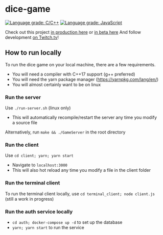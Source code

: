 # dice-game
[![Language grade: C/C++](https://img.shields.io/lgtm/grade/cpp/g/cgsdev0/rollycubes.svg?logo=lgtm&logoWidth=18)](https://lgtm.com/projects/g/cgsdev0/rollycubes/context:cpp)
[![Language grade: JavaScript](https://img.shields.io/lgtm/grade/javascript/g/cgsdev0/rollycubes.svg?logo=lgtm&logoWidth=18)](https://lgtm.com/projects/g/cgsdev0/rollycubes/context:javascript)

Check out this project [in production here](https://rollycubes.com/) or [in beta here](https://beta.rollycubes.com/)
And follow development [on Twitch.tv](https://twitch.tv/badcop_)!

## How to run locally

To run the dice game on your local machine, there are a few requirements.
* You will need a compiler with C++17 support (g++ preferred)
* You will need the yarn package manager (https://yarnpkg.com/lang/en/)
* You will almost certainly want to be on linux

### Run the server
Use `./run-server.sh` (linux only)
  - This will automatically recompile/restart the server any time you modify a source file

Alternatively, run `make && ./GameServer` in the root directory

### Run the client
Use `cd client; yarn; yarn start`
  - Navigate to `localhost:3000`
  - This will also hot reload any time you modify a file in the client folder

### Run the terminal client
To run the terminal client locally, use `cd terminal_client; node client.js` (still a work in progress)

### Run the auth service locally
- `cd auth; docker-compose up -d` to set up the database
- `yarn; yarn start` to run the service

